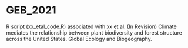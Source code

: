 # GEB_2021

R script (xx_etal_code.R) associated with xx et al. (In Revision) Climate mediates the relationship between plant biodiversity and forest structure across the United States. Global Ecology and Biogeography.
